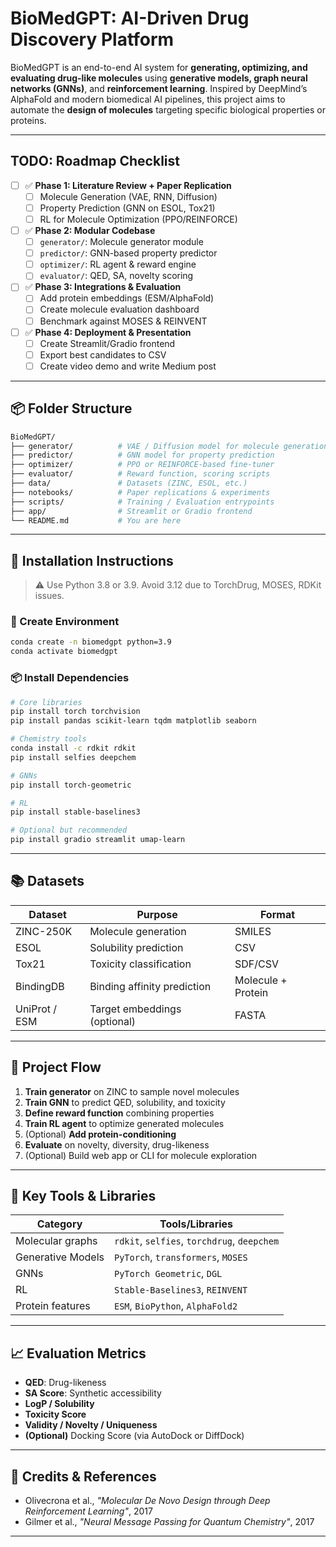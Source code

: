 
#  BioMedGPT: AI-Driven Drug Discovery Platform

BioMedGPT is an end-to-end AI system for **generating, optimizing, and evaluating drug-like molecules** using **generative models, graph neural networks (GNNs)**, and **reinforcement learning**. Inspired by DeepMind’s AlphaFold and modern biomedical AI pipelines, this project aims to automate the **design of molecules** targeting specific biological properties or proteins.

---

##  TODO: Roadmap Checklist

- [ ] ✅ **Phase 1: Literature Review + Paper Replication**
  - [ ] Molecule Generation (VAE, RNN, Diffusion)
  - [ ] Property Prediction (GNN on ESOL, Tox21)
  - [ ] RL for Molecule Optimization (PPO/REINFORCE)

- [ ] ✅ **Phase 2: Modular Codebase**
  - [ ] `generator/`: Molecule generator module
  - [ ] `predictor/`: GNN-based property predictor
  - [ ] `optimizer/`: RL agent & reward engine
  - [ ] `evaluator/`: QED, SA, novelty scoring

- [ ] ✅ **Phase 3: Integrations & Evaluation**
  - [ ] Add protein embeddings (ESM/AlphaFold)
  - [ ] Create molecule evaluation dashboard
  - [ ] Benchmark against MOSES & REINVENT

- [ ] ✅ **Phase 4: Deployment & Presentation**
  - [ ] Create Streamlit/Gradio frontend
  - [ ] Export best candidates to CSV
  - [ ] Create video demo and write Medium post

---

## 📦 Folder Structure

```bash
BioMedGPT/
├── generator/          # VAE / Diffusion model for molecule generation
├── predictor/          # GNN model for property prediction
├── optimizer/          # PPO or REINFORCE-based fine-tuner
├── evaluator/          # Reward function, scoring scripts
├── data/               # Datasets (ZINC, ESOL, etc.)
├── notebooks/          # Paper replications & experiments
├── scripts/            # Training / Evaluation entrypoints
├── app/                # Streamlit or Gradio frontend
└── README.md           # You are here
````

---

## 🔧 Installation Instructions

> ⚠️ Use Python 3.8 or 3.9. Avoid 3.12 due to TorchDrug, MOSES, RDKit issues.

### 🐍 Create Environment

```bash
conda create -n biomedgpt python=3.9
conda activate biomedgpt
```

### 📦 Install Dependencies

```bash
# Core libraries
pip install torch torchvision
pip install pandas scikit-learn tqdm matplotlib seaborn

# Chemistry tools
conda install -c rdkit rdkit
pip install selfies deepchem

# GNNs
pip install torch-geometric

# RL
pip install stable-baselines3

# Optional but recommended
pip install gradio streamlit umap-learn
```

---

## 📚 Datasets

| Dataset       | Purpose                      | Format             |
| ------------- | ---------------------------- | ------------------ |
| ZINC-250K     | Molecule generation          | SMILES             |
| ESOL          | Solubility prediction        | CSV                |
| Tox21         | Toxicity classification      | SDF/CSV            |
| BindingDB     | Binding affinity prediction  | Molecule + Protein |
| UniProt / ESM | Target embeddings (optional) | FASTA              |

---

## 🚀 Project Flow

1. **Train generator** on ZINC to sample novel molecules
2. **Train GNN** to predict QED, solubility, and toxicity
3. **Define reward function** combining properties
4. **Train RL agent** to optimize generated molecules
5. (Optional) **Add protein-conditioning**
6. **Evaluate** on novelty, diversity, drug-likeness
7. (Optional) Build web app or CLI for molecule exploration

---

## 🧠 Key Tools & Libraries

| Category          | Tools/Libraries                             |
| ----------------- | ------------------------------------------- |
| Molecular graphs  | `rdkit`, `selfies`, `torchdrug`, `deepchem` |
| Generative Models | `PyTorch`, `transformers`, `MOSES`          |
| GNNs              | `PyTorch Geometric`, `DGL`                  |
| RL                | `Stable-Baselines3`, `REINVENT`             |
| Protein features  | `ESM`, `BioPython`, `AlphaFold2`            |

---

## 📈 Evaluation Metrics

* **QED**: Drug-likeness
* **SA Score**: Synthetic accessibility
* **LogP / Solubility**
* **Toxicity Score**
* **Validity / Novelty / Uniqueness**
* **(Optional)** Docking Score (via AutoDock or DiffDock)

---

## 🤝 Credits & References

* Olivecrona et al., *"Molecular De Novo Design through Deep Reinforcement Learning"*, 2017
* Gilmer et al., *"Neural Message Passing for Quantum Chemistry"*, 2017
---
